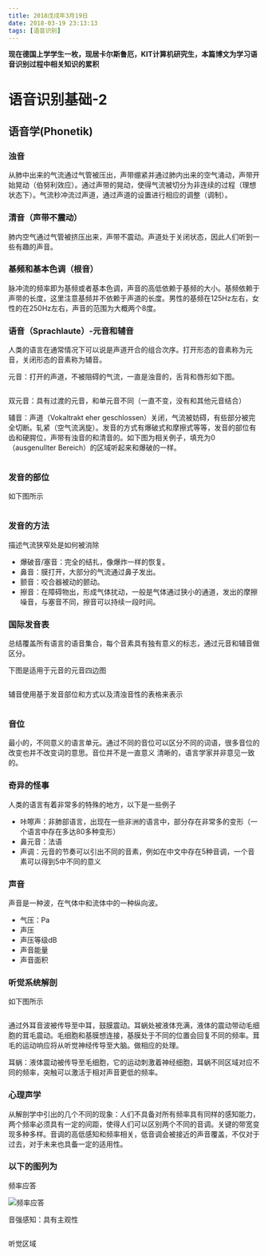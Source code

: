 ```yaml
---
title: 2018戊戌年3月19日
date: 2018-03-19 23:13:13
tags: [语音识别]
---
```


**现在德国上学学生一枚，现居卡尔斯鲁厄，KIT计算机研究生，本篇博文为学习语音识别过程中相关知识的累积**

# 语音识别基础-2

## 语音学(Phonetik)

### 浊音

从肺中出来的气流通过气管被压出，声带绷紧并通过肺内出来的空气涌动，声带开始晃动（伯努利效应）。通过声带的晃动，使得气流被切分为非连续的过程（理想状态下）。气流秒冲流过声道，通过声道的设置进行相应的调整（调制）。

### 清音（声带不震动）

肺内空气通过气管被挤压出来，声带不震动。声道处于关闭状态，因此人们听到一些有趣的声音。

### 基频和基本色调（根音）

脉冲流的频率即为基频或者基本色调，声音的高低依赖于基频的大小。基频依赖于声带的长度，这里注意基频并不依赖于声道的长度。男性的基频在125Hz左右，女性的在250Hz左右，声音的范围为大概两个8度。

### 语音（Sprachlaute）-元音和辅音

人类的语言在通常情况下可以说是声道开合的组合次序。打开形态的音素称为元音，关闭形态的音素称为辅音。

元音：打开的声道，不被阻碍的气流，一直是浊音的，舌背和唇形如下图。

![]()

双元音：具有过渡的元音，和单元音不同（一直不变，没有和其他元音结合）

辅音：声道（Vokaltrakt eher geschlossen）关闭，气流被妨碍，有些部分被完全切断。轧紧（空气流涡旋）。发音的方式有爆破式和摩擦式等等，发音的部位有齿和硬腭位，声带有浊音的和清音的。如下图为相关例子，填充为0（ausgenullter Bereich）的区域听起来和爆破的一样。

![]()

### 发音的部位

如下图所示

![]()

### 发音的方法

描述气流狭窄处是如何被消除

- 爆破音/塞音：完全的结扎，像爆炸一样的恢复。
- 鼻音：膜打开，大部分的气流通过鼻子发出。
- 颤音：咬合器被动的颤动。
- 擦音：在障碍物出，形成气体扰动，一般是气体通过狭小的通道，发出的摩擦噪音，与塞音不同，擦音可以持续一段时间。

### 国际发音表

总结覆盖所有语言的语音集合，每个音素具有独有意义的标志，通过元音和辅音做区分。

下图是适用于元音的元音四边图

![]()

辅音使用基于发音部位和方式以及清浊音性的表格来表示

![]()

### 音位

最小的，不同意义的语言单元。通过不同的音位可以区分不同的词语，很多音位的改变也并不改变词的意思。音位并不是一直意义
清晰的，语言学家并非意见一致的。

### 奇异的怪事

人类的语言有着非常多的特殊的地方，以下是一些例子

- 咔嚓声：非肺部语言，出现在一些非洲的语言中，部分存在非常多的变形（一个语言中存在多达80多种变形）
- 鼻元音：法语
- 声调：元音的节奏可以引出不同的音素，例如在中文中存在5种音调，一个音素可以得到5中不同的意义

### 声音

声音是一种波，在气体中和流体中的一种纵向波。
- 气压：Pa
- 声压
- 声压等级dB
- 声音能量
- 声音面积

### 听觉系统解剖

如下图所示

![]()

通过外耳音波被传导至中耳，鼓膜震动。耳蜗处被液体充满，液体的震动带动毛细胞的茸毛震动。毛细胞和基膜想连接，基膜处于不同的位置会回复不同的频率。茸毛的运动响应将从听觉神经传导至大脑。做相应的处理。

耳蜗：液体震动被传导至毛细胞，它的运动刺激着神经细胞，耳蜗不同区域对应不同的频率，突触可以激活于相对声音更低的频率。

### 心理声学

从解剖学中引出的几个不同的现象：人们不具备对所有频率具有同样的感知能力，两个频率必须具有一定的间距，使得人们可以区别两个不同的音调。关键的带宽变现多种多样。音调的高低感知和频率相关，低音调会被接近的声音覆盖，不仅对于过去，对于未来也具备一定的适用性。

### 以下的图列为

频率应答

![频率应答]()

音强感知：具有主观性

![]()

听觉区域

![]()
